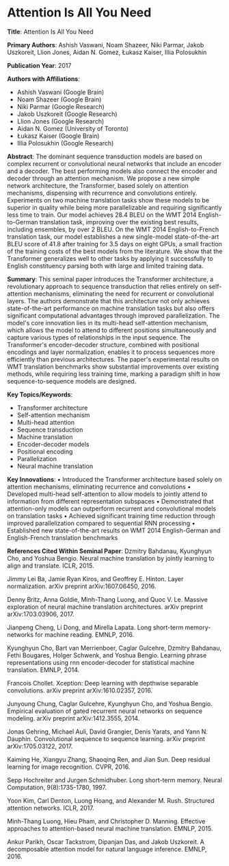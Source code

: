 # Attention Is All You Need

**Title**: Attention Is All You Need

**Primary Authors**: Ashish Vaswani, Noam Shazeer, Niki Parmar, Jakob Uszkoreit, Llion Jones, Aidan N. Gomez, Łukasz Kaiser, Illia Polosukhin

**Publication Year**: 2017

**Authors with Affiliations**:
- Ashish Vaswani (Google Brain)
- Noam Shazeer (Google Brain) 
- Niki Parmar (Google Research)
- Jakob Uszkoreit (Google Research)
- Llion Jones (Google Research)
- Aidan N. Gomez (University of Toronto)
- Łukasz Kaiser (Google Brain)
- Illia Polosukhin (Google Research)

**Abstract**:
The dominant sequence transduction models are based on complex recurrent or convolutional neural networks that include an encoder and a decoder. The best performing models also connect the encoder and decoder through an attention mechanism. We propose a new simple network architecture, the Transformer, based solely on attention mechanisms, dispensing with recurrence and convolutions entirely. Experiments on two machine translation tasks show these models to be superior in quality while being more parallelizable and requiring significantly less time to train. Our model achieves 28.4 BLEU on the WMT 2014 English-to-German translation task, improving over the existing best results, including ensembles, by over 2 BLEU. On the WMT 2014 English-to-French translation task, our model establishes a new single-model state-of-the-art BLEU score of 41.8 after training for 3.5 days on eight GPUs, a small fraction of the training costs of the best models from the literature. We show that the Transformer generalizes well to other tasks by applying it successfully to English constituency parsing both with large and limited training data.

**Summary**:
This seminal paper introduces the Transformer architecture, a revolutionary approach to sequence transduction that relies entirely on self-attention mechanisms, eliminating the need for recurrent or convolutional layers. The authors demonstrate that this architecture not only achieves state-of-the-art performance on machine translation tasks but also offers significant computational advantages through improved parallelization. The model's core innovation lies in its multi-head self-attention mechanism, which allows the model to attend to different positions simultaneously and capture various types of relationships in the input sequence. The Transformer's encoder-decoder structure, combined with positional encodings and layer normalization, enables it to process sequences more efficiently than previous architectures. The paper's experimental results on WMT translation benchmarks show substantial improvements over existing methods, while requiring less training time, marking a paradigm shift in how sequence-to-sequence models are designed.

**Key Topics/Keywords**:
- Transformer architecture
- Self-attention mechanism
- Multi-head attention
- Sequence transduction
- Machine translation
- Encoder-decoder models
- Positional encoding
- Parallelization
- Neural machine translation

**Key Innovations**:
• Introduced the Transformer architecture based solely on attention mechanisms, eliminating recurrence and convolutions
• Developed multi-head self-attention to allow models to jointly attend to information from different representation subspaces
• Demonstrated that attention-only models can outperform recurrent and convolutional models on translation tasks
• Achieved significant training time reduction through improved parallelization compared to sequential RNN processing
• Established new state-of-the-art results on WMT 2014 English-German and English-French translation benchmarks

**References Cited Within Seminal Paper**:
Dzmitry Bahdanau, Kyunghyun Cho, and Yoshua Bengio. Neural machine translation by jointly learning to align and translate. ICLR, 2015.

Jimmy Lei Ba, Jamie Ryan Kiros, and Geoffrey E. Hinton. Layer normalization. arXiv preprint arXiv:1607.06450, 2016.

Denny Britz, Anna Goldie, Minh-Thang Luong, and Quoc V. Le. Massive exploration of neural machine translation architectures. arXiv preprint arXiv:1703.03906, 2017.

Jianpeng Cheng, Li Dong, and Mirella Lapata. Long short-term memory-networks for machine reading. EMNLP, 2016.

Kyunghyun Cho, Bart van Merrienboer, Caglar Gulcehre, Dzmitry Bahdanau, Fethi Bougares, Holger Schwenk, and Yoshua Bengio. Learning phrase representations using rnn encoder-decoder for statistical machine translation. EMNLP, 2014.

Francois Chollet. Xception: Deep learning with depthwise separable convolutions. arXiv preprint arXiv:1610.02357, 2016.

Junyoung Chung, Caglar Gulcehre, Kyunghyun Cho, and Yoshua Bengio. Empirical evaluation of gated recurrent neural networks on sequence modeling. arXiv preprint arXiv:1412.3555, 2014.

Jonas Gehring, Michael Auli, David Grangier, Denis Yarats, and Yann N. Dauphin. Convolutional sequence to sequence learning. arXiv preprint arXiv:1705.03122, 2017.

Kaiming He, Xiangyu Zhang, Shaoqing Ren, and Jian Sun. Deep residual learning for image recognition. CVPR, 2016.

Sepp Hochreiter and Jurgen Schmidhuber. Long short-term memory. Neural Computation, 9(8):1735-1780, 1997.

Yoon Kim, Carl Denton, Luong Hoang, and Alexander M. Rush. Structured attention networks. ICLR, 2017.

Minh-Thang Luong, Hieu Pham, and Christopher D. Manning. Effective approaches to attention-based neural machine translation. EMNLP, 2015.

Ankur Parikh, Oscar Tackstrom, Dipanjan Das, and Jakob Uszkoreit. A decomposable attention model for natural language inference. EMNLP, 2016.